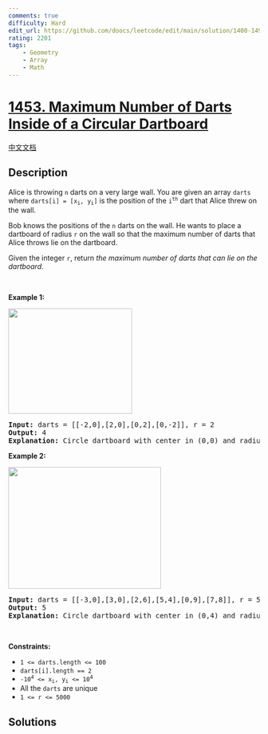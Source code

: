 ```yaml
---
comments: true
difficulty: Hard
edit_url: https://github.com/doocs/leetcode/edit/main/solution/1400-1499/1453.Maximum%20Number%20of%20Darts%20Inside%20of%20a%20Circular%20Dartboard/README_EN.md
rating: 2201
tags:
    - Geometry
    - Array
    - Math
---
```


# [1453. Maximum Number of Darts Inside of a Circular Dartboard](https://leetcode.com/problems/maximum-number-of-darts-inside-of-a-circular-dartboard)

[中文文档](/solution/1400-1499/1453.Maximum%20Number%20of%20Darts%20Inside%20of%20a%20Circular%20Dartboard/README.md)

## Description

<p>Alice is throwing <code>n</code> darts on a very large wall. You are given an array <code>darts</code> where <code>darts[i] = [x<sub>i</sub>, y<sub>i</sub>]</code> is the position of the <code>i<sup>th</sup></code> dart that Alice threw on the wall.</p>

<p>Bob knows the positions of the <code>n</code> darts on the wall. He wants to place a dartboard of radius <code>r</code> on the wall so that the maximum number of darts that Alice throws lie&nbsp;on the dartboard.</p>

<p>Given the integer <code>r</code>, return <em>the maximum number of darts that can lie on the dartboard</em>.</p>

<p>&nbsp;</p>
<p><strong class="example">Example 1:</strong></p>
<img alt="" src="https://fastly.jsdelivr.net/gh/doocs/leetcode@main/solution/1400-1499/1453.Maximum%20Number%20of%20Darts%20Inside%20of%20a%20Circular%20Dartboard/images/sample_1_1806.png" style="width: 248px; height: 211px;" />
<pre>
<strong>Input:</strong> darts = [[-2,0],[2,0],[0,2],[0,-2]], r = 2
<strong>Output:</strong> 4
<strong>Explanation:</strong> Circle dartboard with center in (0,0) and radius = 2 contain all points.
</pre>

<p><strong class="example">Example 2:</strong></p>
<img alt="" src="https://fastly.jsdelivr.net/gh/doocs/leetcode@main/solution/1400-1499/1453.Maximum%20Number%20of%20Darts%20Inside%20of%20a%20Circular%20Dartboard/images/sample_2_1806.png" style="width: 306px; height: 244px;" />
<pre>
<strong>Input:</strong> darts = [[-3,0],[3,0],[2,6],[5,4],[0,9],[7,8]], r = 5
<strong>Output:</strong> 5
<strong>Explanation:</strong> Circle dartboard with center in (0,4) and radius = 5 contain all points except the point (7,8).
</pre>

<p>&nbsp;</p>
<p><strong>Constraints:</strong></p>

<ul>
	<li><code>1 &lt;= darts.length &lt;= 100</code></li>
	<li><code>darts[i].length == 2</code></li>
	<li><code>-10<sup>4</sup> &lt;= x<sub>i</sub>, y<sub>i</sub> &lt;= 10<sup>4</sup></code></li>
	<li>All the <code>darts</code>&nbsp;are unique</li>
	<li><code>1 &lt;= r &lt;= 5000</code></li>
</ul>

## Solutions

<!-- end -->

